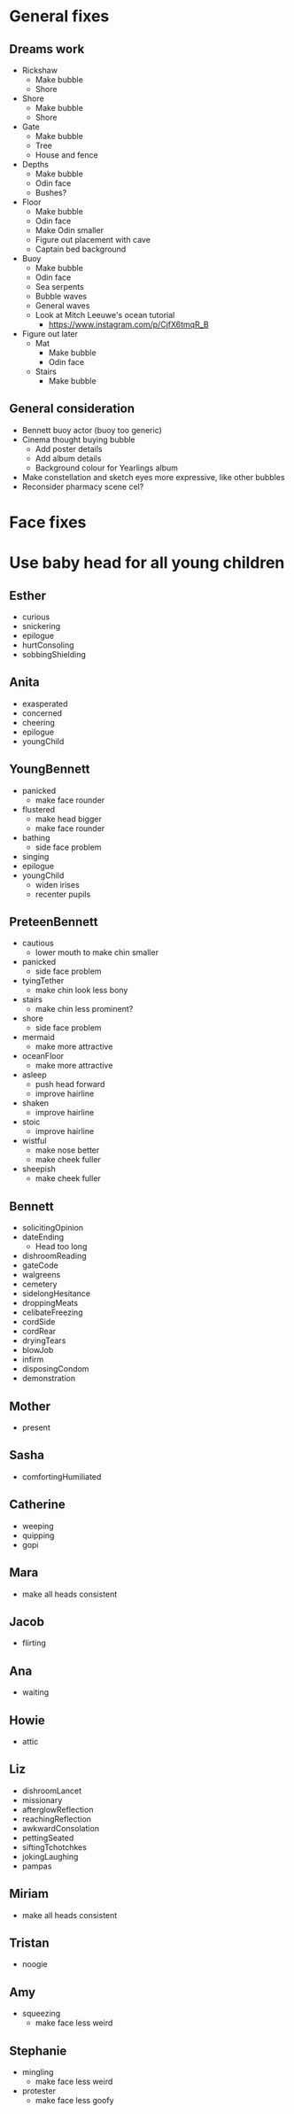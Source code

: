 # General fixes

## Dreams work
* Rickshaw
    * Make bubble
    * Shore
* Shore
    * Make bubble
    * Shore
* Gate
    * Make bubble
    * Tree
    * House and fence
* Depths
    * Make bubble
    * Odin face
    * Bushes?
* Floor
    * Make bubble
    * Odin face
    * Make Odin smaller
    * Figure out placement with cave
    * Captain bed background
* Buoy
    * Make bubble
    * Odin face
    * Sea serpents
    * Bubble waves
    * General waves
    * Look at Mitch Leeuwe's ocean tutorial
        * https://www.instagram.com/p/CjfX6tmqR_B
* Figure out later
    * Mat
        * Make bubble
        * Odin face
    * Stairs
        * Make bubble

## General consideration
* Bennett buoy actor (buoy too generic)
* Cinema thought buying bubble
    * Add poster details
    * Add album details
    * Background colour for Yearlings album
* Make constellation and sketch eyes more expressive, like other bubbles
* Reconsider pharmacy scene cel?

# Face fixes

# Use baby head for all young children

## Esther
* curious
* snickering
* epilogue
* hurtConsoling
* sobbingShielding

## Anita
* exasperated
* concerned
* cheering
* epilogue
* youngChild

## YoungBennett
* panicked
    * make face rounder
* flustered
    * make head bigger
    * make face rounder
* bathing
    * side face problem
* singing
* epilogue
* youngChild
    * widen irises
    * recenter pupils

## PreteenBennett
* cautious
    * lower mouth to make chin smaller
* panicked
    * side face problem
* tyingTether
    * make chin look less bony
* stairs
    * make chin less prominent?
* shore
    * side face problem
* mermaid
    * make more attractive
* oceanFloor
    * make more attractive
* asleep
    * push head forward
    * improve hairline
* shaken
    * improve hairline
* stoic
    * improve hairline
* wistful
    * make nose better
    * make cheek fuller
* sheepish
    * make cheek fuller

## Bennett
* solicitingOpinion
* dateEnding
    * Head too long
* dishroomReading
* gateCode
* walgreens
* cemetery
* sidelongHesitance
* droppingMeats
* celibateFreezing
* cordSide
* cordRear
* dryingTears
* blowJob
* infirm
* disposingCondom
* demonstration

## Mother
* present

## Sasha
* comfortingHumiliated

## Catherine
* weeping
* quipping
* gopi

## Mara
* make all heads consistent

## Jacob
* flirting

## Ana
* waiting

## Howie
* attic

## Liz
* dishroomLancet
* missionary
* afterglowReflection
* reachingReflection
* awkwardConsolation
* pettingSeated
* siftingTchotchkes
* jokingLaughing
* pampas

## Miriam
* make all heads consistent

## Tristan
* noogie

## Amy
* squeezing
    * make face less weird

## Stephanie
* mingling
    * make face less weird
* protester
    * make face less goofy